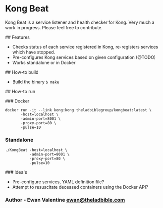 # Kong Beat

Kong Beat is a service listener and health checker for Kong. Very much a work in progress. Please feel free to contribute.

## Features
- Checks status of each service registered in Kong, re-registers services which have stopped.
- Pre-configures Kong services based on given configuration (@TODO)
- Works standalone or in Docker

## How-to build
- Build the binary `$ make`

## How-to run 

### Docker
```
docker run -it --link kong:kong theladbiblegroup/kongbeat:latest \ 
       -host=localhost \
       -admin-port=8001 \
       -proxy-port=80 \
       -pulse=10 
```

### Standalone 
```
./KongBeat -host=localhost \
           -admin-port=8001 \
           -proxy-port=80 \
           -pulse=10 
```

### Idea's 
- Pre-configure services, YAML definition file? 
- Attempt to resuscitate deceased containers using the Docker API?

### Author - Ewan Valentine ewan@theladbible.com
